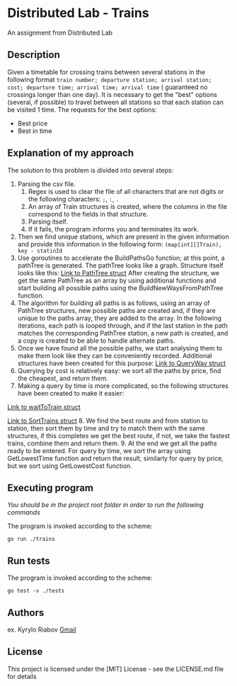 # Distributed Lab - Trains

An assignment from Distributed Lab

## Description

Given a timetable for crossing trains between several stations in the following format
`train number; departure station; arrival station; cost; departure time; arrival time; arrival time`
( guaranteed no crossings longer than one day). 
It is necessary to get the "best" options (several, if possible) to travel between all stations so 
that each station can be visited 1 time. The requests for the best options:
* Best price
* Best in time

## Explanation of my approach

The solution to this problem is divided into several steps:
1. Parsing the csv file.
   1. Regex is used to clear the file of all characters that are not digits or the following characters: `;`, `:`, `.`
   2. An array of Train structures is created, where the columns in the file correspond to the fields in that structure.
   3. Parsing itself.
   4. If it fails, the program informs you and terminates its work.
2. Then we find unique stations, which are present in the given information and provide this information in the 
following form: `(map[int][]Train), key - statinId`
3. Use goroutines to accelerate the BuildPathsGo function; at this point, a pathTree is generated. 
The pathTree looks like a graph. Structure itself looks like this:
[Link to PathTree struct]()
After creating the structure, we get the same PathTree as an array by using additional functions and start 
building all possible paths using the BuildNewWaysFromPathTree function.
4. The algorithm for building all paths is as follows, using an array of PathTree structures, new possible 
paths are created and, if they are unique to the paths array, they are added to the array. 
In the following iterations, each path is looped through, and if the last station in the path matches the corresponding 
PathTree station, a new path is created, and a copy is created to be able to handle alternate paths.
5. Once we have found all the possible paths, we start analysing them to make them look like they can be conveniently 
recorded. Additional structures have been created for this purpose:
[Link to QueryWay struct]()
6. Querying by cost is relatively easy: we sort all the paths by price, find the cheapest, and return them.
7. Making a query by time is more complicated, so the following structures have been created to make it easier:

[Link to waitToTrain struct]()

[Link to SortTrains struct]()
8. We find the best route and from station to station, then sort them by time and try to match them with the same 
structures, if this completes we get the best route, if not, we take the fastest trains, combine them and return them.
9. At the end we get all the paths ready to be entered. For query by time, we sort the array using GetLowestTime
function and return the result, similarly for query by price, but we sort using GetLowestCost function.

## Executing program
*You should be in the project root folder in order to run the following commands*

The program is invoked according to the scheme:
```
go run ./trains
```

## Run tests

The program is invoked according to the scheme:
```
go test -v ./tests
```


## Authors

ex. Kyrylo Riabov [Gmail](kyryl.ryabov@gmail.com)

## License

This project is licensed under the [MIT] License - see the LICENSE.md file for details
